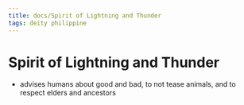 ```yaml
---
title: docs/Spirit of Lightning and Thunder
tags: deity philippine
---
```


# Spirit of Lightning and Thunder
- advises humans about good and bad, to not tease animals, and to respect elders and ancestors
